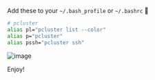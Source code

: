 Add these to your `~/.bash_profile` or `~/.bashrc` 🚀

```bash
# pcluster
alias pl="pcluster list --color"
alias p="pcluster"
alias pssh="pcluster ssh"
```

![image](https://user-images.githubusercontent.com/5545980/60818393-dbbc5100-a19d-11e9-9bf5-4da1525c9612.png)


Enjoy!
